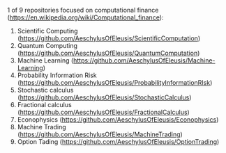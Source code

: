 1 of 9 repositories focused on computational finance (https://en.wikipedia.org/wiki/Computational_finance): 
  1. Scientific Computing (https://github.com/AeschylusOfEleusis/ScientificComputation)
  2. Quantum Computing (https://github.com/AeschylusOfEleusis/QuantumComputation)
  3. Machine Learning (https://github.com/AeschylusOfEleusis/Machine-Learning)
  4. Probability Information Risk (https://github.com/AeschylusOfEleusis/ProbabilityInformationRIsk)
  5. Stochastic calculus (https://github.com/AeschylusOfEleusis/StochasticCalculus)
  6. Fractional calculus (https://github.com/AeschylusOfEleusis/FractionalCalculus)
  7. Econophysics (https://github.com/AeschylusOfEleusis/Econophysics)
  8. Machine Trading (https://github.com/AeschylusOfEleusis/MachineTrading)
  9. Option Tading (https://github.com/AeschylusOfEleusis/OptionTrading)
